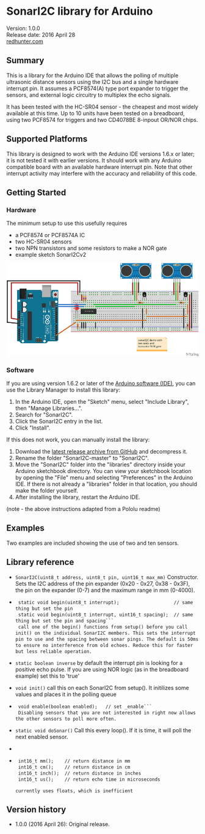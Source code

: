 # SonarI2C library for Arduino

Version: 1.0.0<br>
Release date: 2016 April 28<br>
[redhunter.com](http://redhunter.com/blog/category/technology/arduino/)


## Summary

This is a library for the Arduino IDE that allows the polling of multiple ultrasonic distance sensors using the I2C bus and a single hardware interrupt pin. It assumes a PCF8574(A) type port expander to trigger the sensors, and external logic circuitry to multiplex the echo signals.

It has been tested with the HC-SR04 sensor - the cheapest and most widely available at this time. Up to 10 units have been tested on a breadboard, using two PCF8574 for triggers and two CD4078BE 8-inpout OR/NOR chips.

## Supported Platforms

This library is designed to work with the Arduino IDE versions 1.6.x or later; it is not tested it with earlier versions. It should work with any Arduino compatible board with an available hardware interrupt pin. Note that other interrupt activity may interfere with the accuracy and reliability of this code.

## Getting Started

### Hardware

The minimum setup to use this usefully requires

* a PCF8574 or PCF8574A IC
* two HC-SR04 sensors
* two NPN transistors and some resistors to make a NOR gate
* example sketch SonarI2Cv2

![basic breadboard test](https://github.com/arielnh56/SonarI2C/blob/master/extras/sonarI2Cdemo1_bb.png) 

### Software

If you are using version 1.6.2 or later of the [Arduino software (IDE)](http://www.arduino.cc/en/Main/Software), you can use the Library Manager to install this library:

1. In the Arduino IDE, open the "Sketch" menu, select "Include Library", then "Manage Libraries...".
2. Search for "SonarI2C".
3. Click the SonarI2C entry in the list.
4. Click "Install".

If this does not work, you can manually install the library:

1. Download the [latest release archive from GitHub](https://github.com/arielnh56/SonarI2C/releases) and decompress it.
2. Rename the folder "SonarI2C-master" to "SonarI2C".
3. Move the "SonarI2C" folder into the "libraries" directory inside your Arduino sketchbook directory.  You can view your sketchbook location by opening the "File" menu and selecting "Preferences" in the Arduino IDE.  If there is not already a "libraries" folder in that location, you should make the folder yourself.
4. After installing the library, restart the Arduino IDE.

(note - the above instructions adapted from a Pololu readme)

## Examples

Two examples are included showing the use of two and ten sensors.

## Library reference

* ```SonarI2C(uint8_t address, uint8_t pin, uint16_t max_mm)```
   Constructor. Sets the I2C address of the pin expander (0x20 - 0x27, 0x38 - 0x3F), the pin on the expander (0-7) and the maximum range in mm (0-4000). 

* ```static void begin();                                     // call from setup(). Defaults to pin 2 and 50ms
   static void begin(uint8_t interrupt);                    // same thing but set the pin
   static void begin(uint8_t interrupt, uint16_t spacing);  // same thing but set the pin and spacing```
   call one of the begin() functions from setup() before you call init() on the individual SonarI2C members. This sets the interrupt pin to use and the spacing between sonar pings. The default is 50ms to ensure no interference from old echoes. Reduce this for faster but less reliable operation.

*  ```static boolean inverse```
   by default the interrupt pin is looking for a positive echo pulse. If you are using NOR logic (as in the breadboard example) set this to
   'true'
* ```void init()```
   call this on each SonarI2C from setup(). It initilizes some values and places it in the polling queue

* ```boolean enabled();  // query if enabled
   void enable(boolean enabled);   // set _enable```
   Disabling sensors that you are not interested in right now allows the other sensors to poll more often.

* ```static void doSonar()```
  Call this every loop(). If it is time, it will poll the next enabled sensor.

* ```
*      int16_t mm();    // return distance in mm
       int16_t cm();    // return distance in cm
       int16_t inch();  // return distance in inches
       int16_t us();    // return echo time in microseconds
   ```
   currently uses floats, which is inefficient

## Version history

* 1.0.0 (2016 April 26): Original release.





